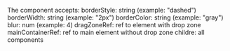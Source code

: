The component accepts:
borderStyle: string (example: "dashed")
borderWidth: string (example: "2px")
borderColor: string (example: "gray")
blur: num (example: 4)
dragZoneRef: ref to element with drop zone
mainContainerRef: ref to main element without drop zone
childre: all components
